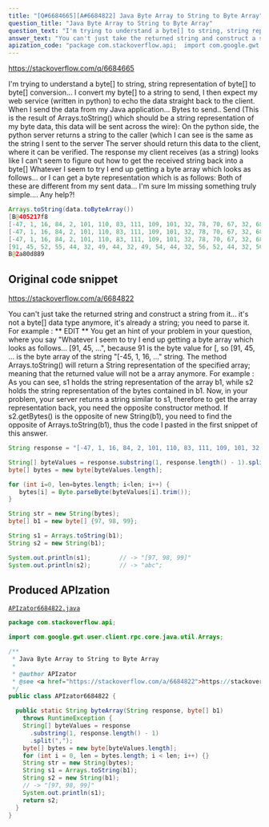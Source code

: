 ```yaml
---
title: "[Q#6684665][A#6684822] Java Byte Array to String to Byte Array"
question_title: "Java Byte Array to String to Byte Array"
question_text: "I'm trying to understand a byte[] to string, string representation of byte[] to byte[] conversion... I convert my byte[] to a string to send, I then expect my web service (written in python) to echo the data straight back to the client. When I send the data from my Java application... Bytes to send.. Send (This is the result of Arrays.toString() which should be a string representation of my byte data, this data will be sent across the wire): On the python side, the python server returns a string to the caller (which I can see is the same as the string I sent to the server The server should return this data to the client, where it can be verified. The response my client receives (as a string) looks like I can't seem to figure out how to get the received string back into a  byte[] Whatever I seem to try I end up getting a byte array which looks as follows... or I can get a byte representation which is as follows: Both of these are different from my sent data... I'm sure Im missing something truly simple.... Any help?!"
answer_text: "You can't just take the returned string and construct a string from it... it's not a byte[] data type anymore, it's already a string; you need to parse it. For example : ** EDIT ** You get an hint of your problem in your question, where you say \"Whatever I seem to try I end up getting a byte array which looks as follows... [91, 45, ...\", because 91 is the byte value for [, so [91, 45, ... is the byte array of the string \"[-45, 1, 16, ...\" string. The method Arrays.toString() will return a String representation of the specified array; meaning that the returned value will not be a array anymore. For example : As you can see, s1 holds the string representation of the array b1, while s2 holds the string representation of the bytes contained in b1. Now, in your problem, your server returns a string similar to s1, therefore to get the array representation back, you need the opposite constructor method. If s2.getBytes() is the opposite of new String(b1), you need to find the opposite of Arrays.toString(b1), thus the code I pasted in the first snippet of this answer."
apization_code: "package com.stackoverflow.api;  import com.google.gwt.user.client.rpc.core.java.util.Arrays;  /**  * Java Byte Array to String to Byte Array  *  * @author APIzator  * @see <a href=\"https://stackoverflow.com/a/6684822\">https://stackoverflow.com/a/6684822</a>  */ public class APIzator6684822 {    public static String byteArray(String response, byte[] b1)     throws RuntimeException {     String[] byteValues = response       .substring(1, response.length() - 1)       .split(\",\");     byte[] bytes = new byte[byteValues.length];     for (int i = 0, len = bytes.length; i < len; i++) {}     String str = new String(bytes);     String s1 = Arrays.toString(b1);     String s2 = new String(b1);     // -> \"[97, 98, 99]\"     System.out.println(s1);     return s2;   } }"
---
```


https://stackoverflow.com/q/6684665

I&#x27;m trying to understand a byte[] to string, string representation of byte[] to byte[] conversion... I convert my byte[] to a string to send, I then expect my web service (written in python) to echo the data straight back to the client.
When I send the data from my Java application...
Bytes to send..
Send (This is the result of Arrays.toString() which should be a string representation of my byte data, this data will be sent across the wire):
On the python side, the python server returns a string to the caller (which I can see is the same as the string I sent to the server
The server should return this data to the client, where it can be verified.
The response my client receives (as a string) looks like
I can&#x27;t seem to figure out how to get the received string back into a 
byte[]
Whatever I seem to try I end up getting a byte array which looks as follows...
or I can get a byte representation which is as follows:
Both of these are different from my sent data... I&#x27;m sure Im missing something truly simple....
Any help?!


```java
Arrays.toString(data.toByteArray())
[B@405217f8
[-47, 1, 16, 84, 2, 101, 110, 83, 111, 109, 101, 32, 78, 70, 67, 32, 68, 97, 116, 97]
[-47, 1, 16, 84, 2, 101, 110, 83, 111, 109, 101, 32, 78, 70, 67, 32, 68, 97, 116, 97]
[-47, 1, 16, 84, 2, 101, 110, 83, 111, 109, 101, 32, 78, 70, 67, 32, 68, 97, 116, 97]
[91, 45, 52, 55, 44, 32, 49, 44, 32, 49, 54, 44, 32, 56, 52, 44, 32, 50, 44, 32, 49, 48, 49, 44, 32, 49, 49, 48, 44, 32, 56, 51, 44, 32, 49, 49, 49, 44, 32, 49, 48, 57, 44, 32, 49, 48, 49, 44, 32, 51, 50, 44, 32, 55, 56, 44, 32, 55, 48, 44, 32, 54, 55, 44, 32, 51, 50, 44, 32, 54, 56, 44, 32, 57, 55, 44, 32, 49, 49, 54, 44, 32, 57, 55, 93]
B@2a80d889
```


## Original code snippet

https://stackoverflow.com/a/6684822

You can&#x27;t just take the returned string and construct a string from it... it&#x27;s not a byte[] data type anymore, it&#x27;s already a string; you need to parse it. For example :
** EDIT **
You get an hint of your problem in your question, where you say &quot;Whatever I seem to try I end up getting a byte array which looks as follows... [91, 45, ...&quot;, because 91 is the byte value for [, so [91, 45, ... is the byte array of the string &quot;[-45, 1, 16, ...&quot; string.
The method Arrays.toString() will return a String representation of the specified array; meaning that the returned value will not be a array anymore. For example :
As you can see, s1 holds the string representation of the array b1, while s2 holds the string representation of the bytes contained in b1.
Now, in your problem, your server returns a string similar to s1, therefore to get the array representation back, you need the opposite constructor method. If s2.getBytes() is the opposite of new String(b1), you need to find the opposite of Arrays.toString(b1), thus the code I pasted in the first snippet of this answer.

```java
String response = "[-47, 1, 16, 84, 2, 101, 110, 83, 111, 109, 101, 32, 78, 70, 67, 32, 68, 97, 116, 97]";      // response from the Python script

String[] byteValues = response.substring(1, response.length() - 1).split(",");
byte[] bytes = new byte[byteValues.length];

for (int i=0, len=bytes.length; i<len; i++) {
   bytes[i] = Byte.parseByte(byteValues[i].trim());     
}

String str = new String(bytes);
byte[] b1 = new byte[] {97, 98, 99};

String s1 = Arrays.toString(b1);
String s2 = new String(b1);

System.out.println(s1);        // -> "[97, 98, 99]"
System.out.println(s2);        // -> "abc";
```

## Produced APIzation

[`APIzator6684822.java`](https://github.com/pasqualesalza/apization-temp-data/raw/master/apizations/java/APIzator6684822.java)

```java
package com.stackoverflow.api;

import com.google.gwt.user.client.rpc.core.java.util.Arrays;

/**
 * Java Byte Array to String to Byte Array
 *
 * @author APIzator
 * @see <a href="https://stackoverflow.com/a/6684822">https://stackoverflow.com/a/6684822</a>
 */
public class APIzator6684822 {

  public static String byteArray(String response, byte[] b1)
    throws RuntimeException {
    String[] byteValues = response
      .substring(1, response.length() - 1)
      .split(",");
    byte[] bytes = new byte[byteValues.length];
    for (int i = 0, len = bytes.length; i < len; i++) {}
    String str = new String(bytes);
    String s1 = Arrays.toString(b1);
    String s2 = new String(b1);
    // -> "[97, 98, 99]"
    System.out.println(s1);
    return s2;
  }
}

```